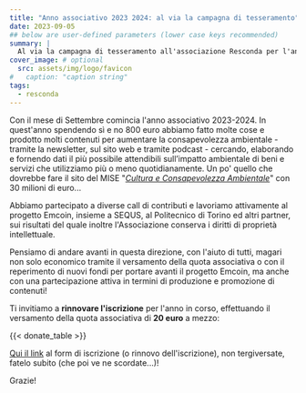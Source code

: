 ```yaml
---
title: "Anno associativo 2023 2024: al via la campagna di tesseramento"
date: 2023-09-05
## below are user-defined parameters (lower case keys recommended)
summary: |
  Al via la campagna di tesseramento all'associazione Resconda per l'anno 2023-2024. Una panoramica delle attività svolte e le modalità per rinnovare l'iscrizione o iscriversi per la prima volta.
cover_image: # optional
  src: assets/img/logo/favicon
#   caption: "caption string"
tags:
  - resconda
---
```


Con il mese di Settembre comincia l'anno associativo 2023-2024. In quest'anno spendendo sì e no 800 euro abbiamo fatto molte cose e prodotto molti contenuti per aumentare la consapevolezza ambientale - tramite la newsletter, sul sito web e tramite podcast - cercando, elaborando e fornendo dati il più possibile attendibili sull’impatto ambientale di beni e servizi che utilizziamo più o meno quotidianamente. 
Un po' quello che dovrebbe fare il sito del MISE "[*Cultura e Consapevolezza Ambientale*](https://culturaeconsapevolezza.mase.gov.it/)" con 30 milioni di euro...

Abbiamo partecipato a diverse call di contributi e lavoriamo attivamente al progetto Emcoin, insieme a SEQUS, al Politecnico di Torino ed altri partner, sui risultati del quale inoltre l'Associazione conserva i diritti di proprietà intellettuale.

Pensiamo di andare avanti in questa direzione, con l'aiuto di tutti, magari non solo economico tramite il versamento della quota associativa o con il reperimento di nuovi fondi per portare avanti il progetto Emcoin, ma anche con una partecipazione attiva in termini di produzione e promozione di contenuti!

Ti invitiamo a **rinnovare l'iscrizione** per l'anno in corso, effettuando il versamento della quota associativa di **20 euro** a mezzo:

{{< donate_table >}}

[Qui il link](/docs/resconda_modulo_adesione_socio.pdf) al form di iscrizione (o rinnovo dell'iscrizione), non tergiversate, fatelo subito (che poi ve ne scordate...)! 

Grazie!

<!--
  created 2023-09-05 23:19:08.23667 +0200 CEST m=+0.032616460
-->